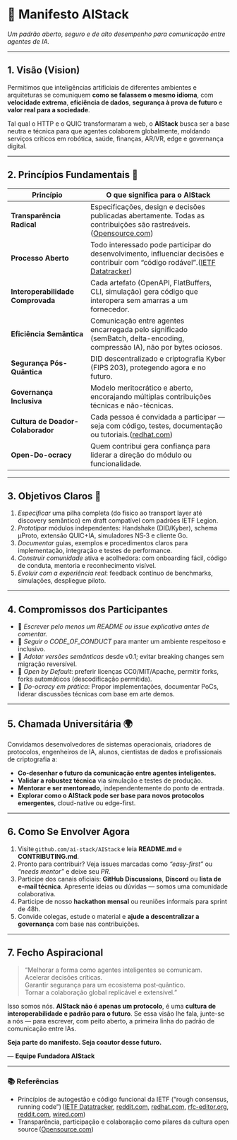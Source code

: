# 📘 Manifesto AIStack

*Um padrão aberto, seguro e de alto desempenho para comunicação entre agentes de IA.*

---

## 1. Visão (Vision)

Permitimos que inteligências artificiais de diferentes ambientes e arquiteturas se comuniquem **como se falassem o mesmo idioma**, com **velocidade extrema**, **eficiência de dados**, **segurança à prova de futuro** e **valor real para a sociedade**.

Tal qual o HTTP e o QUIC transformaram a web, o **AIStack** busca ser a base neutra e técnica para que agentes colaborem globalmente, moldando serviços críticos em robótica, saúde, finanças, AR/VR, edge e governança digital.

---

## 2. Princípios Fundamentais 🤝

| Princípio                         | O que significa para o AIStack                                                                                                      |
| --------------------------------- | ----------------------------------------------------------------------------------------------------------------------------------- |
| **Transparência Radical**         | Especificações, design e decisões publicadas abertamente. Todas as contribuições são rastreáveis.([Opensource.com][1])              |
| **Processo Aberto**               | Todo interessado pode participar do desenvolvimento, influenciar decisões e contribuir com “código rodável”.([IETF Datatracker][2]) |
| **Interoperabilidade Comprovada** | Cada artefato (OpenAPI, FlatBuffers, CLI, simulação) gera código que interopera sem amarras a um fornecedor.                        |
| **Eficiência Semântica**          | Comunicação entre agentes encarregada pelo significado (semBatch, delta-encoding, compressão IA), não por bytes ociosos.            |
| **Segurança Pós-Quântica**        | DID descentralizado e criptografia Kyber (FIPS 203), protegendo agora e no futuro.                                                  |
| **Governança Inclusiva**          | Modelo meritocrático e aberto, encorajando múltiplas contribuições técnicas e não-técnicas.                                         |
| **Cultura de Doador-Colaborador** | Cada pessoa é convidada a participar — seja com código, testes, documentação ou tutoriais.([redhat.com][3])                         |
| **Open-Do-ocracy**                | Quem contribui gera confiança para liderar a direção do módulo ou funcionalidade.                                                   |

---

## 3. Objetivos Claros 🎯

1. *Especificar* uma pilha completa (do físico ao transport layer até discovery semântico) em draft compatível com padrões IETF Legion.
2. *Prototipar* módulos independentes: Handshake (DID/Kyber), schema µProto, extensão QUIC+IA, simuladores NS‑3 e cliente Go.
3. *Documentar* guias, exemplos e procedimentos claros para implementação, integração e testes de performance.
4. *Construir comunidade* ativa e acolhedora: com onboarding fácil, código de conduta, mentoria e reconhecimento visível.
5. *Evoluir com a experiência real*: feedback contínuo de benchmarks, simulações, despliegue piloto.

---

## 4. Compromissos dos Participantes

* 📌 *Escrever pelo menos um README ou issue explicativa antes de comentar.*
* 📌 *Seguir o CODE\_OF\_CONDUCT* para manter um ambiente respeitoso e inclusivo.
* 📌 *Adotar versões semânticas* desde v0.1; evitar breaking changes sem migração reversível.
* 📌 *Open by Default*: preferir licenças CC0/MIT/Apache, permitir forks, forks automáticos (descodificação permitida).
* 📌 *Do-ocracy em prática*: Propor implementações, documentar PoCs, liderar discussões técnicas com base em arte demos.

---

## 5. Chamada Universitária 🌍

Convidamos desenvolvedores de sistemas operacionais, criadores de protocolos, engenheiros de IA, alunos, cientistas de dados e profissionais de criptografia a:

* **Co-desenhar o futuro da comunicação entre agentes inteligentes.**
* **Validar a robustez técnica** via simulação e testes de produção.
* **Mentorar e ser mentoreado**, independentemente do ponto de entrada.
* **Explorar como o AIStack pode ser base para novos protocolos emergentes**, cloud-native ou edge-first.

---

## 6. Como Se Envolver Agora

1. Visite `github.com/ai-stack/AIStack` e leia **README.md** e **CONTRIBUTING.md**.
2. Pronto para contribuir? Veja issues marcadas como *“easy-first”* ou *“needs mentor”* e deixe seu *PR*.
3. Participe dos canais oficiais: **GitHub Discussions**, **Discord** ou **lista de e‑mail técnica**. Apresente ideias ou dúvidas — somos uma comunidade colaborativa.
4. Participe de nosso **hackathon mensal** ou reuniões informais para sprint de 48h.
5. Convide colegas, estude o material e **ajude a descentralizar a governança** com base nas contribuições.

---

## 7. Fecho Aspiracional

> “Melhorar a forma como agentes inteligentes se comunicam.<br>
> Acelerar decisões críticas.<br>
> Garantir segurança para um ecosistema post‑quântico.<br>
> Tornar a colaboração global replicável e extensível.”

Isso somos nós. **AIStack não é apenas um protocolo**, é uma **cultura de interoperabilidade e padrão para o futuro**. Se essa visão lhe fala, junte-se a nós — para escrever, com peito aberto, a primeira linha do padrão de comunicação entre IAs.

**Seja parte do manifesto. Seja coautor desse futuro.**

— **Equipe Fundadora AIStack**

---

### 📚 Referências

* Princípios de autogestão e código funcional da IETF (“rough consensus, running code”) ([IETF Datatracker][2], [reddit.com][4], [redhat.com][3], [rfc-editor.org][5], [reddit.com][6], [wired.com][7])
* Transparência, participação e colaboração como pilares da cultura open source ([Opensource.com][1])

[1]: https://opensource.com/principles?utm_source=chatgpt.com "Transparency, participation, and collaboration: The distinguishing principles of open source | Opensource.com"
[2]: https://datatracker.ietf.org/doc/html/rfc3935?utm_source=chatgpt.com "RFC 3935 - A Mission Statement for the IETF"
[3]: https://www.redhat.com/pt-br/blog/open-source-culture-9-core-principles-and-values?utm_source=chatgpt.com "Open source culture: 9 core principles and values"
[4]: https://www.reddit.com/r/opensource/comments/1h5o49j?utm_source=chatgpt.com "Open Product - thoughts?"
[5]: https://www.rfc-editor.org/rfc/rfc9775?utm_source=chatgpt.com "RFC 9775: IRTF Code of Conduct"
[6]: https://www.reddit.com/r/linux/comments/15n4zie?utm_source=chatgpt.com "Linux Foundation joins analysis on open source ecosystem for sustainability"
[7]: https://www.wired.com/1995/10/ietf?utm_source=chatgpt.com "How Anarchy Works"
